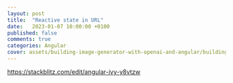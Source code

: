 ```yaml
---
layout: post
title:  "Reactive state in URL"
date:   2023-01-07 10:00:00 +0100
published: false
comments: true
categories: Angular
cover: assets/building-image-generator-with-openai-and-angular/building-image-generator-with-openai-and-angular.png
---
```


https://stackblitz.com/edit/angular-ivy-y8vtzw